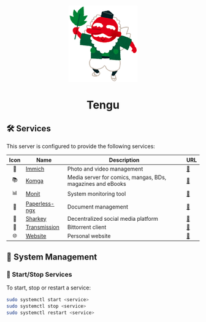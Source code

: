 <div align=center>
    <img src="../../_img/tengu.png" alt="Tengu" height="200"/>
    <h1>Tengu</h1>
</div>

## 🛠️ Services

This server is configured to provide the following services:

| Icon  | Name                                                | Description                                                | URL                                         |
| :---: | --------------------------------------------------- | ---------------------------------------------------------- | ------------------------------------------- |
|   📸   | [Immich](https://immich.app/)                       | Photo and video management                                 | [🔗](https://immich.educorreia932.dev)       |
|   📚   | [Komga](https://komga.org/)                         | Media server for comics, mangas, BDs, magazines and eBooks | [🔗](https://komga.educorreia932.dev/)       |
|   📊   | [Monit](https://mmonit.com/monit/)                  | System monitoring tool                                     | [🔗](https://monit.educorreia932.dev)        |
|   📄   | [Paperless-ngx](https://docs.paperless-ngx.com)     | Document management                                        | [🔗](https://paperless.educorreia932.dev)    |
|   🦈   | [Sharkey](https://joinsharkey.org/)                 | Decentralized social media platform                        | [🔗](https://tomobiki.city)                  |
|   🧲   | [Transmission](https://transmissionbt.com/)         | Bittorrent client                                          | [🔗](https://transmission.educorreia932.dev) |
|   🌐   | [Website](https://github.com/Educorreia932/Website) | Personal website                                           | [🔗](https://educorreia932.dev)              |

## 📜 System Management

### 🚀 Start/Stop Services

To start, stop or restart a service:

```sh
sudo systemctl start <service>
sudo systemctl stop <service>
sudo systemctl restart <service>
```